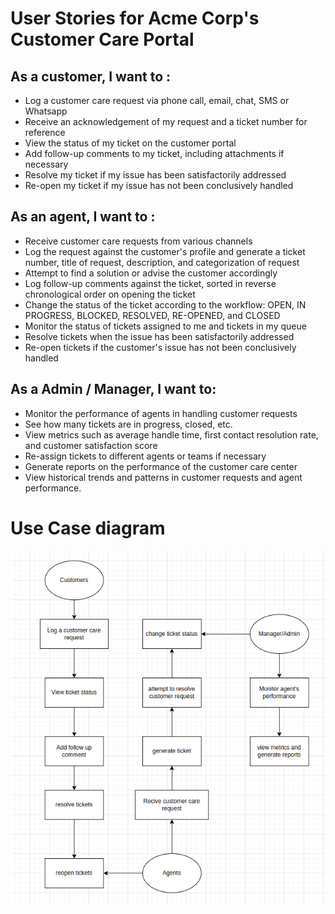# User Stories for Acme Corp's Customer Care Portal
## As a customer, I want to :

* Log a customer care request via phone call, email, chat, SMS or Whatsapp
* Receive an acknowledgement of my request and a ticket number for reference
* View the status of my ticket on the customer portal
* Add follow-up comments to my ticket, including attachments if necessary
* Resolve my ticket if my issue has been satisfactorily addressed
* Re-open my ticket if my issue has not been conclusively handled

## As an agent, I want to :

* Receive customer care requests from various channels
* Log the request against the customer's profile and generate a ticket number, title of request, description, and categorization of request
* Attempt to find a solution or advise the customer accordingly
* Log follow-up comments against the ticket, sorted in reverse chronological order on opening the ticket
* Change the status of the ticket according to the workflow: OPEN, IN PROGRESS, BLOCKED, RESOLVED, RE-OPENED, and CLOSED
* Monitor the status of tickets assigned to me and tickets in my queue
* Resolve tickets when the issue has been satisfactorily addressed
* Re-open tickets if the customer's issue has not been conclusively handled

## As a Admin / Manager, I want to:

* Monitor the performance of agents in handling customer requests
* See how many tickets are in progress, closed, etc.
* View metrics such as average handle time, first contact resolution rate, and customer satisfaction score
* Re-assign tickets to different agents or teams if necessary
* Generate reports on the performance of the customer care center
* View historical trends and patterns in customer requests and agent performance.


# Use Case diagram
![image info](./../assets/usecase-diagram.png)

